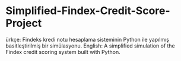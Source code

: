 # Simplified-Findex-Credit-Score-Project
ürkçe: Findeks kredi notu hesaplama sisteminin Python ile yapılmış basitleştirilmiş bir simülasyonu. English: A simplified simulation of the Findex credit scoring system built with Python.  
